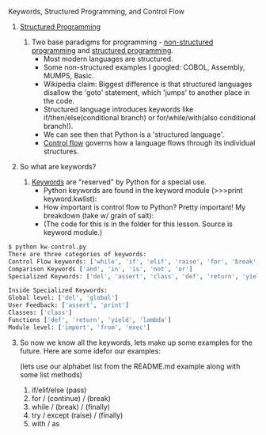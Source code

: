 
Keywords, Structured Programming, and Control Flow


1. [Structured Programming](http://en.wikipedia.org/wiki/Structured_programming)
    
    1. Two base paradigms for programming - [non-structured programming](http://en.wikipedia.org/wiki/Non-structured_programming) and [structured programming](http://en.wikipedia.org/wiki/Structured_programming).
        - Most modern languages are structured.
        - Some non-structured examples I googled: COBOL, Assembly, MUMPS, Basic.
        - Wikipedia claim: Biggest difference is that structured languages disallow the 'goto' statement, which 'jumps' to another place in the code.
        - Structured language introduces keywords like if/then/else(conditional branch) or for/while/with(also conditional branch!).
        - We can see then that Python is a 'structured language'.
        - [Control flow](http://en.wikipedia.org/wiki/Control_flow#Control_structures_in_practice) governs how a language flows through its individual structures.



2. So what are keywords?

    1. [Keywords](http://en.wikipedia.org/wiki/Reserved_word) are "reserved" by Python for a special use.
        - Python keywords are found in the keyword module (>>>print keyword.kwlist):
        - How important is control flow to Python? Pretty important! My breakdown (take w/ grain of salt):
        - (The code for this is in the folder for this lesson. Source is keyword module.)
```Python
$ python kw-control.py
There are three categories of keywords:
Control Flow keywords: ['while', 'if', 'elif', 'raise', 'for', 'break', 'continue', 'else', 'pass', 'try', 'except', 'finally', 'with', 'as']
Comparison Keywords ['and', 'in', 'is', 'not', 'or']
Specialized Keywords: ['del', 'assert', 'class', 'def', 'return', 'yield', 'lambda', 'exec', 'import', 'from', 'global', 'print']

Inside Specialized Keywords:
Global level: ['del', 'global']
User Feedback: ['assert', 'print']
Classes: ['class']
Functions ['def', 'return', 'yield', 'lambda']
Module level: ['import', 'from', 'exec']
```

3. So now we know all the keywords, lets make up some examples for the future. Here are some idefor our examples:

    (lets use our alphabet list from the README.md example along with some list methods)

    1. if/elif/else (pass)
    2. for / (continue) / (break)
    3. while / (break) / (finally)
    4. try / except (raise) / (finally)
    5. with / as

